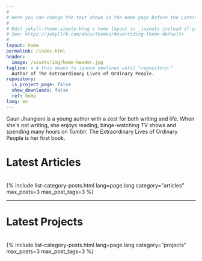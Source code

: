 ```yaml
---
#
# Here you can change the text shown in the Home page before the Latest Posts section.
#
# Edit jekyll-theme-simple-blog's home layout in _layouts instead if you wanna make some changes
# See: https://jekyllrb.com/docs/themes/#overriding-theme-defaults
#
layout: home
permalink: /index.html
header:
  image: /assets/img/home-header.jpg
tagline: > # this means to ignore newlines until "repository:"
  Author of The Extraordinary Lives of Ordinary People.
repository:
  is_project_page: false
  show_downloads: false
  ref: home
lang: en
---
```


Gauri Jhangiani is a young author with a zest for both writing and life. When she's not writing, she enjoys reading, binge-watching TV shows and spending many hours on Tumblr. The Extraordinary Lives of Ordinary People is her first book. 
<h1>Latest Articles</h1>
<div>&nbsp;</div>
{% include list-category-posts.html lang=page.lang category="articles" max_posts=3 max_post_tags=3 %}

---

<h1>Latest Projects</h1>
<div>&nbsp;</div>
{% include list-category-posts.html lang=page.lang category="projects" max_posts=3 max_post_tags=3 %}
